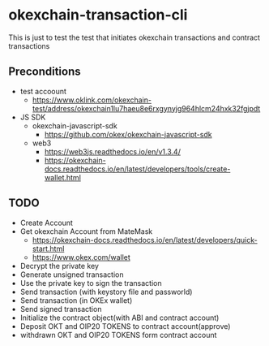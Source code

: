 # okexchain-transaction-cli

This is just to test the test that initiates okexchain transactions and contract transactions

## Preconditions

- test accoount
  - https://www.oklink.com/okexchain-test/address/okexchain1lu7haeu8e6rxgynyjg964hlcm24hxk32fgjpdt
- JS SDK
  - okexchain-javascript-sdk
    - https://github.com/okex/okexchain-javascript-sdk
  - web3
    - https://web3js.readthedocs.io/en/v1.3.4/
    - https://okexchain-docs.readthedocs.io/en/latest/developers/tools/create-wallet.html

## TODO

- Create Account
- Get okexchain Account from MateMask
  - https://okexchain-docs.readthedocs.io/en/latest/developers/quick-start.html
  - https://www.okex.com/wallet
- Decrypt the private key
- Generate unsigned transaction
- Use the private key to sign the transaction
- Send transaction (with keystory file and passworld)
- Send transaction (in OKEx wallet)
- Send signed transaction
- Initialize the contract object(with ABI and contract account)
- Deposit OKT and OIP20 TOKENS to contract account(approve)
- withdrawn OKT and OIP20 TOKENS form contract account
